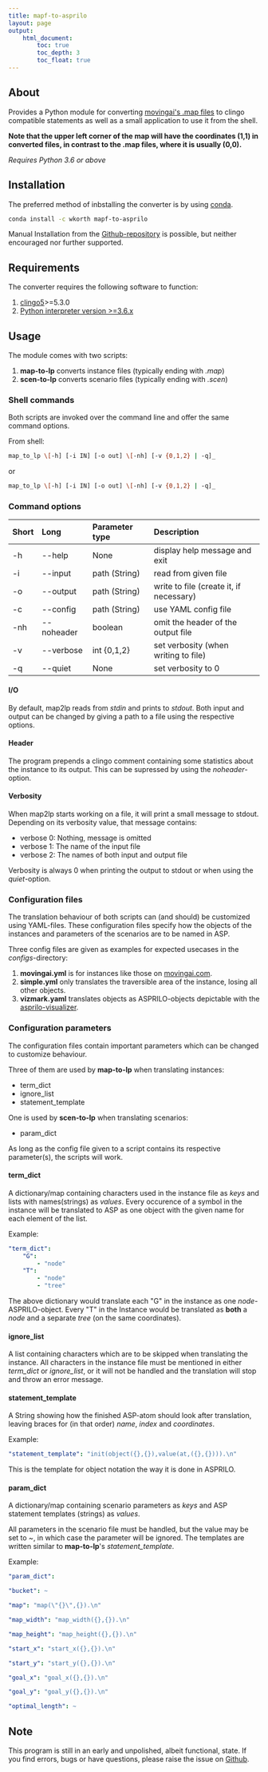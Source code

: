 ```yaml
---
title: mapf-to-asprilo
layout: page
output:
    html_document:
        toc: true
        toc_depth: 3
        toc_float: true
---
```


## About

Provides a Python module for converting [movingai's .map files](https://www.movingai.com/benchmarks/index.html "www.movingai.com/benchmarks") to clingo compatible statements
as well as a small application to use it from the shell.

**Note that the upper left corner of the map will have the coordinates (1,1) in converted files, in contrast to the .map files, where it is usually (0,0).**

_Requires Python 3.6 or above_

## Installation

The preferred method of inbstalling the converter is by using [conda](https://conda.io/).

```bash
conda install -c wkorth mapf-to-asprilo
```

Manual Installation from the [Github-repository](https://github.com/wkorth/mapf-to-asprilo) is possible, but neither encouraged nor further supported.

## Requirements

The converter requires the following software to function:

1. [clingo5](http://github.com/potassco/clingo)>=5.3.0
2. [Python interpreter version >=3.6.x](http://www.python.org)

## Usage

The module comes with two scripts:

1. **map-to-lp** converts instance files (typically ending with _.map_)
2. **scen-to-lp** converts scenario files (typically ending with _.scen_)


### Shell commands

Both scripts are invoked over the command line and offer the same command options.

From shell:

```bash
map_to_lp \[-h] [-i IN] [-o out] \[-nh] [-v {0,1,2} | -q]_
```

or

``` bash
map_to_lp \[-h] [-i IN] [-o out] \[-nh] [-v {0,1,2} | -q]_
```

### Command options

| **Short**  | **Long**   | **Parameter type** | **Description**                         |
| :--------- | :--------- | :----------------- | :-------------------------------------- |
| -h         | --help     | None               | display help message and exit           |
| -i         | --input    | path (String)      | read from given file                    |
| -o         | --output   | path (String)      | write to file (create it, if necessary) |
| -c         | --config   | path (String)      | use YAML config file                    |
| -nh        | --noheader | boolean            | omit the header of the output file      |
| -v         | --verbose  | int {0,1,2}        | set verbosity (when writing to file)    |
| -q         | --quiet    | None               | set verbosity to 0                      |

#### I/O

By default, map2lp reads from _stdin_ and prints to _stdout_.
Both input and output can be changed by giving a path to a file using the respective options.

#### Header

The program prepends a clingo comment containing some statistics about the instance to its output.
This can be supressed by using the _noheader_-option.

#### Verbosity

When map2lp starts working on a file, it will print a small message to stdout.
Depending on its verbosity value, that message contains:

* verbose 0: Nothing, message is omitted
* verbose 1: The name of the input file
* verbose 2: The names of both input and output file

Verbosity is always 0 when printing the output to stdout or when using the _quiet_-option.

### Configuration files

The translation behaviour of both scripts can (and should) be customized using YAML-files.
These configuration files specify how the objects of the instances and parameters of the scenarios are to be named in ASP.

Three config files are given as examples for expected usecases in the _configs_-directory:

1. **movingai.yml** is for instances like those on [movingai.com](https://www.movingai.com/benchmarks/index.html).
2. **simple.yml** only translates the traversible area of the instance, losing all other objects.
3. **vizmark.yaml** translates objects as ASPRILO-objects depictable with the [asprilo-visualizer](https://github.com/potassco/asprilo/tree/master/visualizer).

### Configuration parameters

The configuration files contain important parameters which can be changed to customize behaviour.

Three of them are used by **map-to-lp** when translating instances:

* term_dict
* ignore_list
* statement_template

One is used by **scen-to-lp** when translating scenarios:

* param_dict

As long as the config file given to a script contains its respective parameter(s), the scripts will work.

#### term_dict

A dictionary/map containing characters used in the instance file as _keys_ and lists with names(strings) as _values_.
Every occurence of a symbol in the instance will be translated to ASP as one object with the given name for each element of the list.

Example:

```yaml
"term_dict":
    "G":
        - "node"
    "T":
        - "node"
        - "tree"
```

The above dictionary would translate each "G" in the instance as one _node_-ASPRILO-object.
Every "T" in the Instance would be translated as **both** a _node_ and a separate _tree_ (on the same coordinates).

#### ignore_list

A list containing characters which are to be skipped when translating the instance. All characters in the instance file must be mentioned in either _term\_dict_ or _ignore\_list_, or it will not be handled and the translation will stop and throw an error message.

#### statement_template

A String showing how the finished ASP-atom should look after translation, leaving braces for (in that order) _name_, _index_ and _coordinates_.

Example:

```yaml
"statement_template": "init(object({},{}),value(at,({},{}))).\n"
```

This is the template for object notation the way it is done in ASPRILO.

#### param_dict

A dictionary/map containing scenario parameters as _keys_ and ASP statement templates (strings) as _values_.

All parameters in the scenario file must be handled, but the value may be set to _~_, in which case the parameter will be ignored.
The templates are written similar to **map-to-lp**'s _statement\_template_.

Example:

```yaml
"param_dict":

"bucket": ~

"map": "map(\"{}\",{}).\n"

"map_width": "map_width({},{}).\n"

"map_height": "map_height({},{}).\n"

"start_x": "start_x({},{}).\n"

"start_y": "start_y({},{}).\n"

"goal_x": "goal_x({},{}).\n"

"goal_y": "goal_y({},{}).\n"

"optimal_length": ~
```

## Note

This program is still in an early and unpolished, albeit functional, state. If you find errors, bugs or have questions, please raise the issue on [Github](https://github.com/wkorth/mapf-to-asprilo).